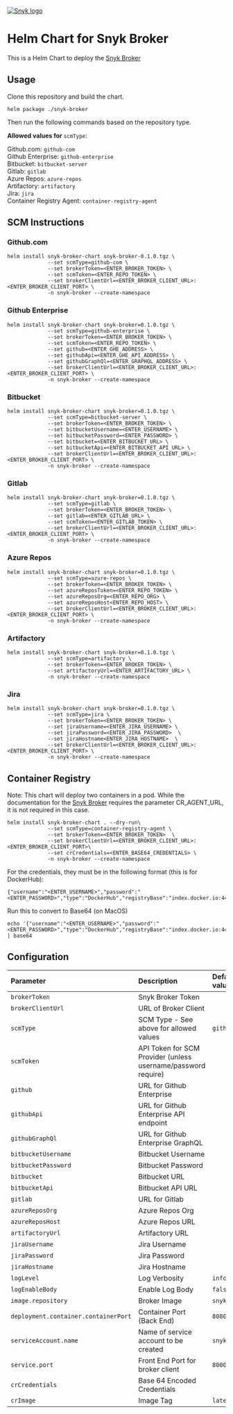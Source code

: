 
[![Snyk logo](https://snyk.io/style/asset/logo/snyk-print.svg)](https://snyk.io) 

# Helm Chart for Snyk Broker

This is a Helm Chart to deploy the [Snyk Broker](https://github.com/snyk/broker)

## Usage

Clone this repository and build the chart.

```
helm package ./snyk-broker
```

Then run the following commands based on the repository type.

<b> Allowed values for </b> ```scmType```:

Github.com: ```github-com``` <br>
Github Enterprise: ```github-enterprise```<br>
Bitbucket: ```bitbucket-server```<br>
Gitlab: ```gitlab```<br>
Azure Repos: ```azure-repos```<br>
Artifactory: ```artifactory```<br>
Jira: ```jira```<br>
Container Registry Agent: ```container-registry-agent```<br>

## SCM Instructions

### Github.com

```
helm install snyk-broker-chart snyk-broker-0.1.0.tgz \
             --set scmType=github-com \
             --set brokerToken=<ENTER_BROKER_TOKEN> \
             --set scmToken=<ENTER_REPO_TOKEN> \
             --set brokerClientUrl=<ENTER_BROKER_CLIENT_URL>:<ENTER_BROKER_CLIENT_PORT> \
             -n snyk-broker --create-namespace
```
### Github Enterprise

```
helm install snyk-broker-chart snyk-broker=0.1.0.tgz \
             --set scmType=github-enterprise \
             --set brokerToken=<ENTER_BROKER_TOKEN> \
             --set scmToken=<ENTER_REPO_TOKEN> \
             --set github=<ENTER_GHE_ADDRESS> \
             --set githubApi=<ENTER_GHE_API_ADDRESS> \
             --set githubGraphQl=<ENTER_GRAPHQL_ADDRESS> \
             --set brokerClientUrl=<ENTER_BROKER_CLIENT_URL>:<ENTER_BROKER_CLIENT_PORT> \
             -n snyk-broker --create-namespace
```

### Bitbucket

```
helm install snyk-broker-chart snyk-broker=0.1.0.tgz \
             --set scmType=bitbucket-server \
             --set brokerToken=<ENTER_BROKER_TOKEN> \
             --set bitbucketUsername=<ENTER_USERNAME> \
             --set bitbucketPassword=<ENTER_PASSWORD> \
             --set bitbucket=<ENTER_BITBUCKET_URL> \
             --set bitbucketApi=<ENTER_BITBUCKET_API_URL> \
             --set brokerClientUrl=<ENTER_BROKER_CLIENT_URL>:<ENTER_BROKER_CLIENT_PORT> \
             -n snyk-broker --create-namespace
```

### Gitlab

```
helm install snyk-broker-chart snyk-broker=0.1.0.tgz \
             --set scmType=gitlab \
             --set brokerToken=<ENTER_BROKER_TOKEN> \
             --set gitlab=<ENTER_GITLAB_URL> \
             --set scmToken=<ENTER_GITLAB_TOKEN> \
             --set brokerClientUrl=<ENTER_BROKER_CLIENT_URL>:<ENTER_BROKER_CLIENT_PORT> \
             -n snyk-broker --create-namespace
```

### Azure Repos

```
helm install snyk-broker-chart snyk-broker=0.1.0.tgz \
             --set scmType=azure-repos \
             --set brokerToken=<ENTER_BROKER_TOKEN> \
             --set azureReposToken=<ENTER_REPO_TOKEN> \
             --set azureReposOrg=<ENTER_REPO_ORG> \
             --set azureReposHost<ENTER_REPO_HOST> \
             --set brokerClientUrl=<ENTER_BROKER_CLIENT_URL>:<ENTER_BROKER_CLIENT_PORT> \
             -n snyk-broker --create-namespace
```

### Artifactory

```
helm install snyk-broker-chart snyk-broker=0.1.0.tgz \
             --set scmType=artifactory \
             --set brokerToken=<ENTER_BROKER_TOKEN> \
             --set artifactoryUrl=<ENTER_ARTIFACTORY_URL> \
             -n snyk-broker --create-namespace
```

### Jira

```
helm install snyk-broker-chart snyk-broker=0.1.0.tgz \
             --set scmType=jira \
             --set brokerToken=<ENTER_BROKER_TOKEN> \
             --set jiraUsername=<ENTER_JIRA_USERNAME> \
             --set jiraPassword=<ENTER_JIRA_PASSWORD>  \
             --set jiraHostname<ENTER_JIRA_HOSTNAME>  \
             --set brokerClientUrl=<ENTER_BROKER_CLIENT_URL>:<ENTER_BROKER_CLIENT_PORT> \
             -n snyk-broker --create-namespace
```
## Container Registry
Note: This chart will deploy two containers in a pod. While the documentation for the [Snyk Broker](https://github.com/snyk/broker) requires the parameter CR_AGENT_URL, it is not required in this case.
```
helm install snyk-broker-chart . --dry-run\
             --set scmType=container-registry-agent \
             --set brokerToken=<ENTER_BROKER_TOKEN>  \
             --set brokerClientUrl=<ENTER_BROKER_CLIENT_URL>:<ENTER_BROKER_CLIENT_PORT>\
             --set crCredentials=<ENTER_BASE64_CREDENTIALS> \
             -n snyk-broker --create-namespace
```
For the credentials, they must be in the following format (this is for DockerHub):

```
{"username":"<ENTER_USERNAME>","password":"<ENTER_PASSWORD>","type":"DockerHub","registryBase":"index.docker.io:443"}
```

Run this to convert to Base64 (on MacOS)

```
echo '{"username":"<ENTER_USERNAME>","password":"<ENTER_PASSWORD>","type":"DockerHub","registryBase":"index.docker.io:443"}` | base64
```

## Configuration

| Parameter                             | Description                                                                 | Default value                                                                 |
| :-------------------------------------| :---------------------------------------------------------------------------| :---------------------------------------------------------------------------- |
| `brokerToken`                         | Snyk Broker Token                                                           | ` `                                                                           |
| `brokerClientUrl`                     | URL of Broker Client                                                        | ` `                                                                           |
| `scmType`                             | SCM Type - See above for allowed values                                     | `github-com`                                                                  |
| `scmToken`                            | API Token for SCM Provider (unless username/password require)               | ` `                                                                           |
| `github`                              | URL for Github Enterprise                                                   | ` `                                                                           |
| `githubApi`                           | URL for Github Enterprise API endpoint                                      | ` `                                                                           |
| `githubGraphQl`                       | URL for Github Enterprise GraphQL                                           | ` `                                                                           |
| `bitbucketUsername`                   | Bitbucket Username                                                          | ` `                                                                           |
| `bitbucketPassword`                   | Bitbucket Password                                                          | ` `                                                                           |
| `bitbucket`                           | Bitbucket URL                                                               | ` `                                                                           |
| `bitbucketApi`                        | Bitbucket API URL                                                           | ` `                                                                           |
| `gitlab`                              | URL for Gitlab                                                              | ` `                                                                           |
| `azureReposOrg`                       | Azure Repos Org                                                             | ` `                                                                           |
| `azureReposHost`                      | Azure Repos URL                                                             | ` `                                                                           |
| `artifactoryUrl`                      | Artifactory URL                                                             | ` `                                                                           |
| `jiraUsername`                        | Jira Username                                                               | ` `                                                                           |
| `jiraPassword`                        | Jira Password                                                               | ` `                                                                           |
| `jiraHostname`                        | Jira Hostname                                                               | ` `                                                                           |
| `logLevel`                            | Log Verbosity                                                               | `info`                                                                        |
| `logEnableBody`                       | Enable Log Body                                                             | `false`                                                                       |
| `image.repository`                    | Broker Image                                                                | `snyk/broker`                                                                 |
| `deployment.container.containerPort`  | Container Port (Back End)                                                   | `8080`                                                                        |
| `serviceAccount.name`                 | Name of service account to be created                                       | `snyk-broker`                                                                 |
| `service.port`                        | Front End Port for broker client                                            | `8000`                                                                        |
| `crCredentials`                       | Base 64 Encoded Credentials                                                 | ` `                                                                           |
| `crImage`                             | Image Tag                                                                   | `latest`                                                                      |
